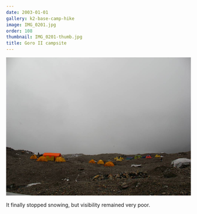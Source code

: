 ```yaml
---
date: 2003-01-01
gallery: k2-base-camp-hike
image: IMG_0201.jpg
order: 108
thumbnail: IMG_0201-thumb.jpg
title: Goro II campsite
---
```


![Goro II campsite](./IMG_0201.jpg)

It finally stopped snowing, but visibility remained very poor.